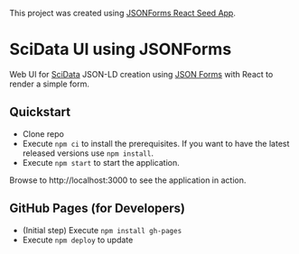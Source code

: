This project was created using [JSONForms React Seed App](https://github.com/eclipsesource/jsonforms-react-seed).  

# SciData UI using JSONForms
Web UI for [SciData](https://github.com/stuchalk/scidata) JSON-LD creation using [JSON Forms](https://jsonforms.io) with React to render a simple form.
 
## Quickstart
 * Clone repo
 * Execute `npm ci` to install the prerequisites. If you want to have the latest released versions use `npm install`.
 * Execute `npm start` to start the application.
 
 Browse to http://localhost:3000 to see the application in action.

## GitHub Pages (for Developers)
 * (Initial step) Execute `npm install gh-pages`
 * Execute `npm deploy` to update 
